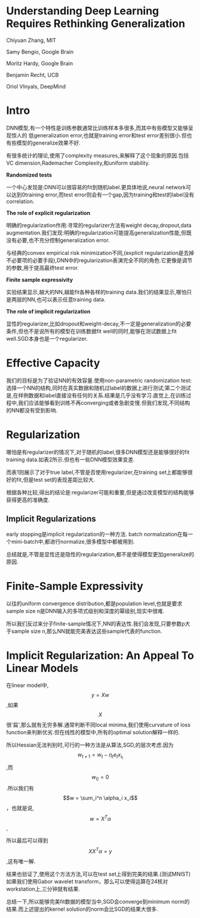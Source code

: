 # Understanding Deep Learning Requires Rethinking Generalization

Chiyuan Zhang, MIT

Samy Bengio, Google Brain

Moritz Hardy, Google Brain

Benjamin Recht, UCB

Oriol VInyals, DeepMind

# Intro

DNN模型,有一个特性是训练参数通常比训练样本多很多,而其中有些模型又能够呈现惊人的 低generalization error,也就是training error和test error差别很小.但也有些模型的generalize效果不好.

有很多统计的理论,使用了complexity measures,来解释了这个现象的原因.包括VC dimension,Rademacher Complexity,和uniform stability.

**Randomized tests**

一个中心发现是:DNN可以很容易的fit到随机label.更具体地说,neural network可以达到0training error,而test error则会有一个gap,因为training和test的label没有correlation.

**The role of explicit regularization**

明确的regularization作用:寻常的regularizer方法有weight decay,dropout,data augmentation.我们发现:明确的regularization可能提高generalization性能,但既没有必要,也不充分控制generalization error.

与经典的convex empirical risk minimization不同,(explicit regularization是去掉不必要项的必要手段),DNN中的regularization表演完全不同的角色.它更像是调节的参数,用于提高最终test error.

**Finite sample expressivity**

实验结果显示,越大的NN,越能fit各种各样的training data.我们的结果显示,哪怕只是两层的NN,也可以表示任意training data.

**The role of implicit regularization**

显性的regularizer,比如dropout和weight-decay,不一定是generalization的必要条件,但也不是说所有的模型在训练数据fit well的同时,能够在测试数据上fit well.SGD本身也是一个regularizer.

# Effective Capacity

我们的目标是为了验证NN的有效容量.使用non-parametric randomization test:选择一个NN的结构,同时在真实数据和随机过label的数据上进行测试;第二个测试是,在样例数据和label直接没有任何的关系.结果是几乎没有学习.直觉上,在训练过程中,我们应该能够看到训练不再converging或者急剧变慢.但我们发现,不同结构的NN都没有受到影响.

# Regularization

哪怕是有regularizer的情况下,对于随机的label,很多DNN模型还是能够很好的fit training data.如表2所示.但也有一些DNN模型效果变差.

而表1则展示了对于true label,不管是否使用regularizer,在training set上都能够很好的fit,但是test set的表现差距比较大.

根据各种比较,得出的结论是:regularizer可能和重要,但是通过改变模型的结构能够获得更高的准确度.

## Implicit Regularizations

early stopping是implicit regularization的一种方法. batch normalization在每一个mini-batch中,都进行normalize,很多模型中都被用到.

总结就是,不管是显性还是隐性的regularization,都不是使得模型更加generalize的原因.

# Finite-Sample Expressivity

以往的uniform convergence distribution,都是population level,也就是要求sample size n是DNN输入的多项式级别和深度的幂级别,现实中很难.

所以我们反过来分子finite-sample情况下,NN的表达性.我们会发现,只要参数p大于sample size n,那么NN就能完美表达这些sample代表的function.

# Implicit Regularization: An Appeal To Linear Models

在linear model中,$$y=Xw$$,如果$$X$$很'扁',那么就有无穷多解.通常判断不同local minima,我们使用curvature of loss function来判断优劣.但在线性的模型中,所有的optimal solution解释一样的.

所以Hessian无法判别时,可行的一种方法是从算法,SGD,的层次考虑.因为$$w_{t+1} = w_t - \eta_t e_t x_{i_t}$$,而$$w_0 = 0$$.所以我们有$$w = \sum_i^n \alpha_i x_i$$，也就是说,$$w = X^T \alpha$$,

所以最后可以得到$$XX^T\alpha = y$$,这有唯一解.

结果也验证了,使用这个方法方法,可以在test set上得到完美的结果.(测试MNIST)如果我们使用Gabor wavelet transform，那么可以使得运算在24核对workstation上,三分钟就有结果.

总结一下,所以能够完美fit数据的模型当中,SGD会converge到minimum norm的结果.而上述提出的kernel solution的norm会比SGD的结果大很多.